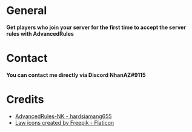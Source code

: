 # General
**Get players who join your server for the first time to accept the server rules with AdvancedRules**

# Contact
**You can contact me directly via Discord NhanAZ#9115**

# Credits
- [AdvancedRules-NK - hardsiamang655](https://github.com/hardsiamang655/AdvancedRules-NK)
- <a href="https://www.flaticon.com/free-icons/law" title="law icons">Law icons created by Freepik - Flaticon</a>
